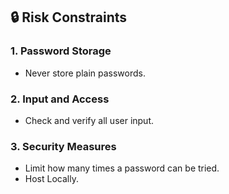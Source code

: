 ## 🔒 Risk Constraints

### 1. Password Storage
- Never store plain passwords.  

### 2. Input and Access
- Check and verify all user input.  

### 3. Security Measures
- Limit how many times a password can be tried.  
- Host Locally.